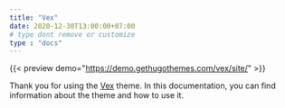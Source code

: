 ```yaml
---
title: "Vex"
date: 2020-12-30T13:00:00+07:00
# type dont remove or customize
type : "docs"
---
```


{{< preview demo="https://demo.gethugothemes.com/vex/site/" >}}

Thank you for using the [Vex](https://gethugothemes.com/products/vex/) theme. In this documentation, you can find information about the theme and how to use it.